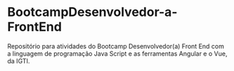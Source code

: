 # BootcampDesenvolvedor-a-FrontEnd
Repositório para atividades do Bootcamp Desenvolvedor(a) Front End com a linguagem de programação Java Script e as ferramentas  Angular e o Vue, da IGTI.
